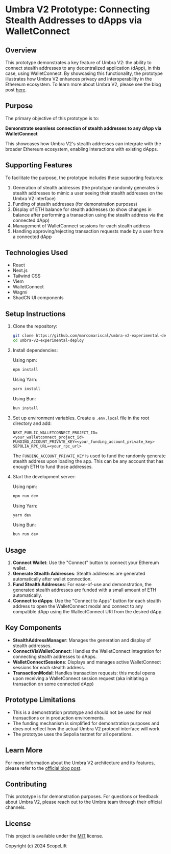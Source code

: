 # Umbra V2 Prototype: Connecting Stealth Addresses to dApps via WalletConnect

## Overview

This prototype demonstrates a key feature of Umbra V2: the ability to connect stealth addresses to any decentralized application (dApp), in this case, using WalletConnect. By showcasing this functionality, the prototype illustrates how Umbra V2 enhances privacy and interoperability in the Ethereum ecosystem. To learn more about Umbra V2, please see the blog post [here](https://scopelift.co/blog/introducing-umbra-v2-architecture).

## Purpose

The primary objective of this prototype is to:

**Demonstrate seamless connection of stealth addresses to any dApp via WalletConnect**

This showcases how Umbra V2's stealth addresses can integrate with the broader Ethereum ecosystem, enabling interactions with existing dApps.

## Supporting Features

To facilitate the purpose, the prototype includes these supporting features:

1. Generation of stealth addresses (the prototype randomly generates 5 stealth addresses to mimic a user seeing their stealth addresses on the Umbra V2 interface)
2. Funding of stealth addresses (for demonstration purposes)
3. Display of ETH balance for stealth addresses (to show changes in balance after performing a transaction using the stealth address via the connected dApp)
4. Management of WalletConnect sessions for each stealth address
5. Handling approving/rejecting transaction requests made by a user from a connected dApp

## Technologies Used

- React
- Next.js
- Tailwind CSS
- Viem
- WalletConnect
- Wagmi
- ShadCN UI components

## Setup Instructions

1. Clone the repository:

   ```bash
   git clone https://github.com/marcomariscal/umbra-v2-experimental-deploy.git
   cd umbra-v2-experimental-deploy
   ```

2. Install dependencies:

   Using npm:

   ```bash
   npm install
   ```

   Using Yarn:

   ```bash
   yarn install
   ```

   Using Bun:

   ```bash
   bun install
   ```

3. Set up environment variables. Create a `.env.local` file in the root directory and add:

   ```env
   NEXT_PUBLIC_WALLETCONNECT_PROJECT_ID=<your_walletconnect_project_id>
   FUNDING_ACCOUNT_PRIVATE_KEY=<your_funding_account_private_key>
   SEPOLIA_RPC_URL=<your_rpc_url>
   ```

   The `FUNDING_ACCOUNT_PRIVATE_KEY` is used to fund the randomly generate stealth address upon loading the app. This can be any account that has enough ETH to fund those addresses.

4. Start the development server:

   Using npm:

   ```bash
   npm run dev
   ```

   Using Yarn:

   ```bash
   yarn dev
   ```

   Using Bun:

   ```bash
   bun run dev
   ```

## Usage

1. **Connect Wallet**: Use the "Connect" button to connect your Ethereum wallet.
2. **Generate Stealth Addresses**: Stealth addresses are generated automatically after wallet connection.
3. **Fund Stealth Addresses**: For ease-of-use and demonstration, the generated stealth addresses are funded with a small amount of ETH automatically.
4. **Connect to dApps**: Use the "Connect to Apps" button for each stealth address to open the WalletConnect modal and connect to any compatible dApp using the WallectConnect URI from the desired dApp.

## Key Components

- **StealthAddressManager**: Manages the generation and display of stealth addresses.
- **ConnectViaWalletConnect**: Handles the WalletConnect integration for connecting stealth addresses to dApps.
- **WalletConnectSessions**: Displays and manages active WalletConnect sessions for each stealth address.
- **TransactionModal**: Handles transaction requests: this modal opens upon receiving a WalletConnect session request (aka initiating a transaction on some connected dApp)

## Prototype Limitations

- This is a demonstration prototype and should not be used for real transactions or in production environments.
- The funding mechanism is simplified for demonstration purposes and does not reflect how the actual Umbra V2 protocol interface will work.
- The prototype uses the Sepolia testnet for all operations.

## Learn More

For more information about the Umbra V2 architecture and its features, please refer to the [official blog post](https://scopelift.co/blog/introducing-umbra-v2-architecture).

## Contributing

This prototype is for demonstration purposes. For questions or feedback about Umbra V2, please reach out to the Umbra team through their official channels.

## License

This project is available under the [MIT](/LICENSE) license.

Copyright (c) 2024 ScopeLift
